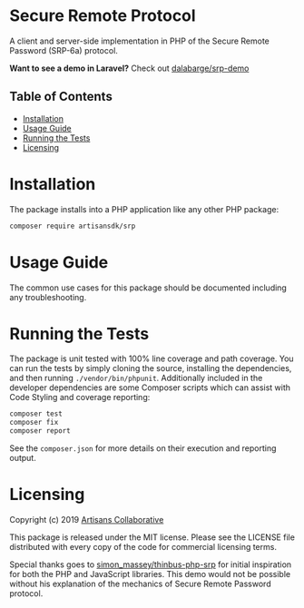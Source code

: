 # Secure Remote Protocol

A client and server-side implementation in PHP of the Secure Remote Password (SRP-6a) protocol.

**Want to see a demo in Laravel?** Check out [dalabarge/srp-demo](https://github.com/dalabarge/srp-demo)

## Table of Contents

- [Installation](#installation)
- [Usage Guide](#usage-guide)
- [Running the Tests](#running-the-tests)
- [Licensing](#licensing)

# Installation

The package installs into a PHP application like any other PHP package:

```bash
composer require artisansdk/srp
```

# Usage Guide

The common use cases for this package should be documented including any troubleshooting.

# Running the Tests

The package is unit tested with 100% line coverage and path coverage. You can
run the tests by simply cloning the source, installing the dependencies, and then
running `./vendor/bin/phpunit`. Additionally included in the developer dependencies
are some Composer scripts which can assist with Code Styling and coverage reporting:

```bash
composer test
composer fix
composer report
```

See the `composer.json` for more details on their execution and reporting output.

# Licensing

Copyright (c) 2019 [Artisans Collaborative](https://artisanscollaborative.com)

This package is released under the MIT license. Please see the LICENSE file
distributed with every copy of the code for commercial licensing terms.

Special thanks goes to [simon_massey/thinbus-php-srp](https://bitbucket.org/simon_massey/thinbus-php/src/)
for initial inspiration for both the PHP and JavaScript libraries. This demo
would not be possible without his explanation of the mechanics of Secure Remote
Password protocol.
